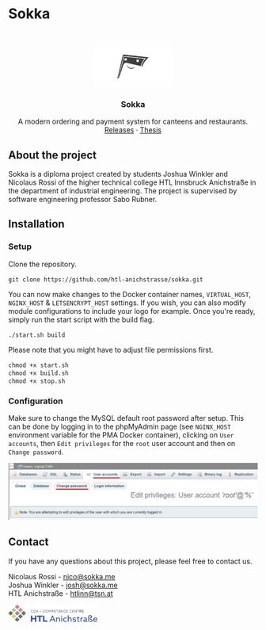 # Sokka

<br/>
<p align="center">
  <a href="https://sokka.me/">
    <img src=".github/sokka.png" alt="Sokka Logo" height="80">
  </a>

  <h3 align="center">Sokka</h3>

  <p align="center">
    A modern ordering and payment system for canteens and restaurants.
    <br/>
    <a href="https://github.com/htl-anichstrasse/sokka/releases">Releases</a>
    ·
    <a href="https://sokka.me/thesis.pdf">Thesis</a>
  </p>
</p>

## About the project
Sokka is a diploma project created by students Joshua Winkler and Nicolaus Rossi of the higher technical college HTL Innsbruck Anichstraße in the department of industrial engineering. The project is supervised by software engineering professor Sabo Rubner.

## Installation

### Setup

Clone the repository.
```
git clone https://github.com/htl-anichstrasse/sokka.git
```

You can now make changes to the Docker container names, `VIRTUAL_HOST`, `NGINX_HOST` & `LETSENCRYPT_HOST` settings. If you wish, you can also modify module configurations to include your logo for example. Once you're ready, simply run the start script with the build flag.

```
./start.sh build
```

Please note that you might have to adjust file permissions first.

```
chmod +x start.sh
chmod +x build.sh
chmod +x stop.sh
```

### Configuration

Make sure to change the MySQL default root password after setup. This can be done by logging in to the phpMyAdmin page (see `NGINX_HOST` environment variable for the PMA Docker container), clicking on `User accounts`, then `Edit privileges` for the `root` user account and then on `Change password`.

<img src=".github/phpmyadmin_changepassword.png" alt="phpMyAdmin Change Password Screenshot">

## Contact

If you have any questions about this project, please feel free to contact us.

Nicolaus Rossi - nico@sokka.me<br>
Joshua Winkler - josh@sokka.me<br>
HTL Anichstraße - htlinn@tsn.at

<a href="https://htl-anichstrasse.tirol" target="_blank"><img src=".github/logo_background.png" width="180px"></a>

